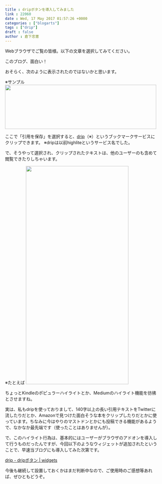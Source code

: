 ```yaml
---
title : dripボタンを導入してみました
link : 22060
date : Wed, 17 May 2017 01:57:26 +0000
categories : ["blogarts"]
tags : ["drip"]
draft : false
author : 倉下忠憲
---
```


Webブラウザでご覧の皆様。以下の文章を選択してみてください。

このブログ、面白い！

おそらく、次のように表示されたのではないかと思います。

※サンプル
<a href="https://rashita.net/blog/?attachment_id=22063" rel="attachment wp-att-22063"><img src="https://rashita.net/blog/wp-content/uploads/2017/05/screenshot-15-500x146.png" alt="" width="500" height="146" class="alignnone size-medium wp-image-22063" /></a>

ここで「引用を保存」を選択すると、<a href="http://drip.ink/tour">drip</a>（※）というブックマークサービスにクリップできます。
※dripは以前highliteというサービス名でした。

で、そうやって選択され、クリップされたテキストは、他のユーザーのも含めて閲覧できたりしちゃいます。

※たとえば
<a href="https://rashita.net/blog/?attachment_id=22064" rel="attachment wp-att-22064"><img src="https://rashita.net/blog/wp-content/uploads/2017/05/screenshot-16.png" alt="" width="339" height="720" class="alignnone size-full wp-image-22064" /></a>

ちょっとKindleのポピュラーハイライトとか、Mediumのハイライト機能を彷彿とさせますね。

実は、私もdripを使っておりまして、140字以上の長い引用テキストをTwitterに流したりだとか、Amazonで見つけた面白そうな本をクリップしたりだとかに使っています。ちなみに今はやりのマストドンとかにも投稿できる機能があるようで、なかなか最先端です（使ったことはありませんが）。

で、このハイライト行為は、基本的にはユーザーがブラウザのアドオンを導入して行うものだったんですが、今回以下のようなウィジェットが追加されたということで、早速当ブログにも導入してみた次第です。

<a href="http://drip.ink/widgets">drip - dripボタン | widgets</a>

今後も継続して設置しておくかはまだ判断中なので、ご使用時のご感想等あれば、ぜひともどうぞ。





